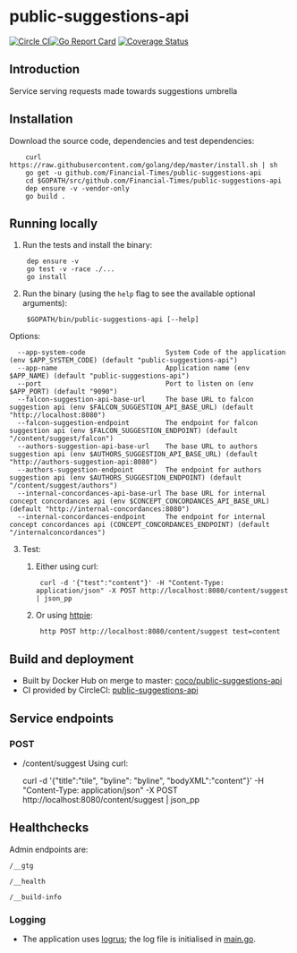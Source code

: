 # public-suggestions-api

[![Circle CI](https://circleci.com/gh/Financial-Times/public-suggestions-api/tree/master.png?style=shield)](https://circleci.com/gh/Financial-Times/public-suggestions-api/tree/master)[![Go Report Card](https://goreportcard.com/badge/github.com/Financial-Times/public-suggestions-api)](https://goreportcard.com/report/github.com/Financial-Times/public-suggestions-api) [![Coverage Status](https://coveralls.io/repos/github/Financial-Times/public-suggestions-api/badge.svg)](https://coveralls.io/github/Financial-Times/public-suggestions-api)

## Introduction

Service serving requests made towards suggestions umbrella

## Installation

Download the source code, dependencies and test dependencies:

        curl https://raw.githubusercontent.com/golang/dep/master/install.sh | sh
        go get -u github.com/Financial-Times/public-suggestions-api
        cd $GOPATH/src/github.com/Financial-Times/public-suggestions-api
        dep ensure -v -vendor-only
        go build .

## Running locally

1. Run the tests and install the binary:

        dep ensure -v
        go test -v -race ./...
        go install

2. Run the binary (using the `help` flag to see the available optional arguments):

        $GOPATH/bin/public-suggestions-api [--help]

Options:

      --app-system-code                    System Code of the application (env $APP_SYSTEM_CODE) (default "public-suggestions-api")
      --app-name                           Application name (env $APP_NAME) (default "public-suggestions-api")
      --port                               Port to listen on (env $APP_PORT) (default "9090")
      --falcon-suggestion-api-base-url     The base URL to falcon suggestion api (env $FALCON_SUGGESTION_API_BASE_URL) (default "http://localhost:8080")
      --falcon-suggestion-endpoint         The endpoint for falcon suggestion api (env $FALCON_SUGGESTION_ENDPOINT) (default "/content/suggest/falcon")
      --authors-suggestion-api-base-url    The base URL to authors suggestion api (env $AUTHORS_SUGGESTION_API_BASE_URL) (default "http://authors-suggestion-api:8080")
      --authors-suggestion-endpoint        The endpoint for authors suggestion api (env $AUTHORS_SUGGESTION_ENDPOINT) (default "/content/suggest/authors")
      --internal-concordances-api-base-url The base URL for internal concept concordances api (env $CONCEPT_CONCORDANCES_API_BASE_URL) (default "http://internal-concordances:8080")
      --internal-concordances-endpoint     The endpoint for internal concept concordances api (CONCEPT_CONCORDANCES_ENDPOINT) (default "/internalconcordances")
3. Test:

    1. Either using curl:

            curl -d '{"test":"content"}' -H "Content-Type: application/json" -X POST http://localhost:8080/content/suggest | json_pp

    1. Or using [httpie](https://github.com/jkbrzt/httpie):

            http POST http://localhost:8080/content/suggest test=content

## Build and deployment

* Built by Docker Hub on merge to master: [coco/public-suggestions-api](https://hub.docker.com/r/coco/public-suggestions-api/)
* CI provided by CircleCI: [public-suggestions-api](https://circleci.com/gh/Financial-Times/public-suggestions-api)

## Service endpoints

### POST
* /content/suggest
Using curl:

    curl -d '{"title":"tile", "byline": "byline", "bodyXML":"content"}' -H "Content-Type: application/json" -X POST http://localhost:8080/content/suggest | json_pp

## Healthchecks
Admin endpoints are:

`/__gtg`

`/__health`

`/__build-info`

### Logging

* The application uses [logrus](https://github.com/Sirupsen/logrus); the log file is initialised in [main.go](main.go).
